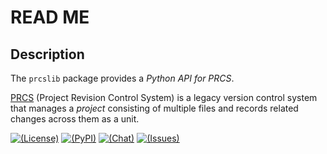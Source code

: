 # READ ME

## Description

The `prcslib` package provides a *Python API for PRCS*.

[PRCS][] (Project Revision Control System) is a legacy version control system
that manages a *project* consisting of multiple files
and records related changes across them as a unit.

[![(License)](https://img.shields.io/badge/license-MIT-blue.svg)][MIT]
[![(PyPI)](https://img.shields.io/pypi/v/prcslib.svg)][PyPI]
[![(Chat)](https://img.shields.io/gitter/room/vx68k/prcslib.py.svg)][Gitter room]
[![(Issues)](https://img.shields.io/bitbucket/issues/vx68k/prcslib.py.svg)][open issues]

[PRCS]: http://prcs.sourceforge.net/

[MIT]: https://spdx.org/licenses/MIT.html "MIT License"
[PyPI]: https://pypi.org/project/prcslib/
[Gitter room]: https://gitter.im/vx68k/prcslib.py
[Open issues]: https://bitbucket.org/vx68k/prcslib.py/issues?status=new&status=open
